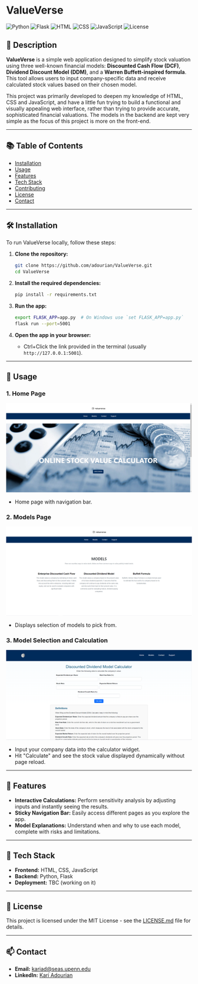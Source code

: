 # ValueVerse


![Python](https://img.shields.io/badge/Python-3.0-blue) 
![Flask](https://img.shields.io/badge/Flask-2.3.2-lightgrey) 
![HTML](https://img.shields.io/badge/HTML-5-orange) 
![CSS](https://img.shields.io/badge/CSS-3-blue) 
![JavaScript](https://img.shields.io/badge/JavaScript-ES6-yellow) 
![License](https://img.shields.io/badge/License-MIT-green)

## 📝 Description
**ValueVerse** is a simple web application designed to simplify stock valuation using three well-known financial models: **Discounted Cash Flow (DCF)**, **Dividend Discount Model (DDM)**, and a **Warren Buffett-inspired formula**. This tool allows users to input company-specific data and receive calculated stock values based on their chosen model. 

This project was primarily developed to deepen my knowledge of HTML, CSS and JavaScript, and have a little fun trying to build a functional and visually appealing web interface, rather than trying to provide accurate, sophisticated financial valuations. The models in the backend are kept very simple as the focus of this project is more on the front-end. 

---

## 📚 Table of Contents

- [Installation](#installation)
- [Usage](#usage)
- [Features](#features)
- [Tech Stack](#tech-stack)
- [Contributing](#contributing)
- [License](#license)
- [Contact](#contact)

---

## 🛠️ Installation

To run ValueVerse locally, follow these steps:

1. **Clone the repository:**
    ```bash
    git clone https://github.com/adourian/ValueVerse.git
    cd ValueVerse
    ```

2. **Install the required dependencies:**
    ```bash
    pip install -r requirements.txt
    ```

3. **Run the app:**
    ```bash
    export FLASK_APP=app.py  # On Windows use `set FLASK_APP=app.py`
    flask run --port=5001
    ```

4. **Open the app in your browser:**
    - Ctrl+Click the link provided in the terminal (usually `http://127.0.0.1:5001`).

---

## 🚀 Usage

### 1. **Home Page**

![Home Page Screenshot](https://github.com/adourian/ValueVerse/blob/main/images/Homepage.PNG)

- Home page with navigation bar.

### 2. **Models Page**

![Models Page Screenshot](https://github.com/adourian/ValueVerse/blob/main/images/ModelSelection.PNG)

- Displays selection of models to pick from.

### 3. **Model Selection and Calculation**

![Calculation Screenshot](https://github.com/adourian/ValueVerse/blob/main/images/ValueCalculation.PNG)

- Input your company data into the calculator widget.
- Hit "Calculate" and see the stock value displayed dynamically without page reload.

---

## 🌟 Features

- **Interactive Calculations:** Perform sensitivity analysis by adjusting inputs and instantly seeing the results.
- **Sticky Navigation Bar:** Easily access different pages as you explore the app.
- **Model Explanations:** Understand when and why to use each model, complete with risks and limitations.

---

## 🧰 Tech Stack

- **Frontend:** HTML, CSS, JavaScript
- **Backend:** Python, Flask
- **Deployment:** TBC (working on it)

---

## 📄 License

This project is licensed under the MIT License - see the [LICENSE.md](LICENSE.md) file for details.

---

## 📫 Contact

- **Email:** kariad@seas.upenn.edu
- **LinkedIn:** [Kari Adourian](https://www.linkedin.com/in/kariadourian/)

